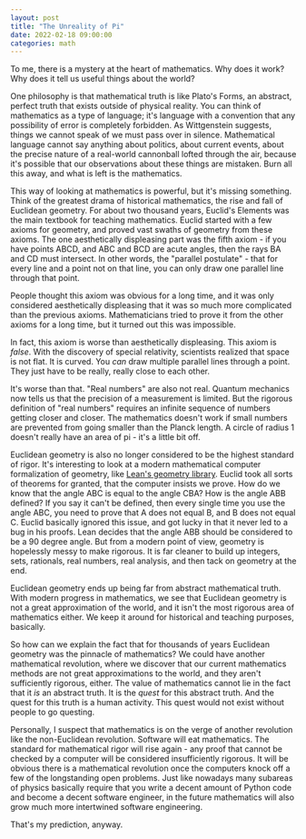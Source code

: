 ```yaml
---
layout: post
title: "The Unreality of Pi"
date: 2022-02-18 09:00:00
categories: math
---
```


To me, there is a mystery at the heart of mathematics. Why does it
work? Why does it tell us useful things about the world?

One philosophy is that mathematical truth is like Plato's Forms, an
abstract, perfect truth that exists outside of physical reality. You
can think of mathematics as a type of language; it's language with a
convention that any possibility of error is completely forbidden. As
Wittgenstein suggests, things we cannot speak of we must pass over in
silence. Mathematical language cannot say anything about politics,
about current events, about the precise nature of a real-world cannonball lofted
through the air, because it's possible that our observations about
these things are mistaken. Burn all this away, and what is left is the
mathematics.

This way of looking at mathematics is powerful, but it's missing
something. Think of the greatest drama of historical mathematics, the
rise and fall of Euclidean geometry. For about two thousand years,
Euclid's Elements was the main textbook for teaching
mathematics. Euclid started with a few axioms for geometry, and proved
vast swaths of geometry from these axioms. The one aesthetically
displeasing part was the fifth axiom - if you have points ABCD, and
ABC and BCD are acute angles, then the rays BA and CD must
intersect. In other words, the "parallel postulate" - that for every
line and a point not on that line, you can only draw one parallel line
through that point.

People thought this axiom was obvious for a long time, and it was only
considered aesthetically displeasing that it was so much more
complicated than the previous axioms. Mathematicians tried to prove it from
the other axioms for a long time, but it turned out this was
impossible.

In fact, this axiom is worse than aesthetically displeasing. This
axiom is *false*. With the discovery of special relativity, scientists
realized that space is not flat. It is curved. You *can* draw multiple
parallel lines through a point. They just have to be really, really
close to each other.

It's worse than that. "Real numbers" are also not real. Quantum
mechanics now tells us that the precision of a measurement is
limited. But the rigorous definition of "real
numbers" requires an infinite sequence of numbers getting closer and
closer. The mathematics doesn't work if small numbers are prevented
from going smaller than the Planck length. A circle of radius 1
doesn't really have an area of pi - it's a little bit off.

<!--
The first version of this essay contained an error, sadly involving the usage of pi, the part the
essay itself is named after! Sigh. Thanks to Jeffrey Priebe for pointing it out.

https://twitter.com/jeffreypriebe/status/1495060161597038597
-->

Euclidean geometry is also no longer considered to be the highest
standard of rigor. It's interesting to look at a modern mathematical
computer formalization of geometry, like [Lean's geometry
library](https://github.com/leanprover-community/mathlib/blob/master/src/geometry/euclidean/basic.lean). Euclid
took all sorts of theorems for granted, that the computer insists we
prove. How do we know that the angle ABC is equal to the angle CBA?
How is the angle ABB defined? If you say it can't be defined, then every
single time you use the angle ABC, you need to prove that A does not
equal B, and B does not equal C. Euclid basically ignored this issue,
and got lucky in that it never led to a bug in his proofs. Lean
decides that the angle ABB should be considered to be a 90 degree
angle. But from a modern point of view, geometry is hopelessly messy
to make rigorous. It is far cleaner to build up integers, sets,
rationals, real numbers, real analysis, and then tack on geometry at
the end.

Euclidean geometry ends up being far from abstract mathematical
truth. With modern progress in mathematics, we see that Euclidean
geometry is not a great approximation of the world, and it isn't the
most rigorous area of mathematics either. We keep it around for
historical and teaching purposes, basically.

So how can we explain the fact that for thousands of years Euclidean
geometry was the pinnacle of mathematics? We could have another
mathematical revolution, where we discover that our current
mathematics methods are not great approximations to the world, and
they aren't sufficiently rigorous, either. The value of mathematics
cannot lie in the fact that it *is* an abstract truth. It is the
*quest* for this abstract truth. And the quest for this truth is a
human activity. This quest would not exist without people to go
questing.

Personally, I suspect that mathematics is on the verge of another
revolution like the non-Euclidean revolution. Software will eat
mathematics. The standard for mathematical rigor will rise again - any
proof that cannot be checked by a computer will be considered
insufficiently rigorous. It will be obvious there is a mathematical
revolution once the computers knock off a few of the longstanding open
problems. Just like nowadays many subareas of physics basically
require that you write a decent amount of Python code and become a
decent software engineer, in the future mathematics will also grow
much more intertwined software engineering.

That's my prediction, anyway.
